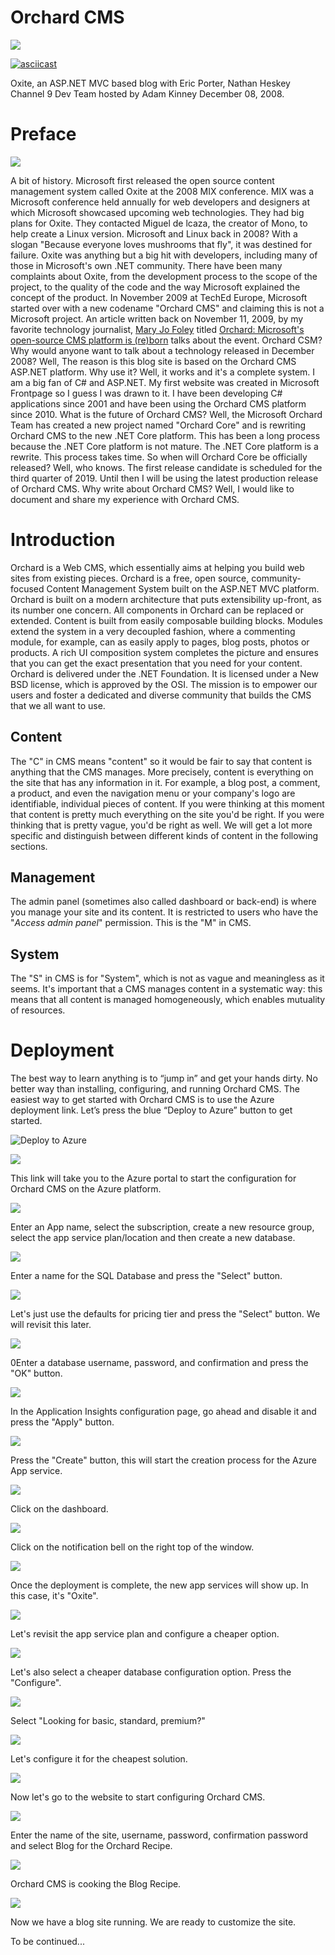# Orchard CMS

![](https://firebasestorage.googleapis.com/v0/b/prod-angular-advisors.appspot.com/o/blog%2Fposts%2FOrchardCMS%2FOrchardCMS.png?alt=media&token=8c11a66a-7967-4455-ace6-e7e565ac5d58)

[![asciicast](https://firebasestorage.googleapis.com/v0/b/prod-angular-advisors.appspot.com/o/blog%2Fposts%2FOrchardCMS%2Forchard-video.png?alt=media&token=92b47acd-da32-4d3b-8cc5-788096f7b65e)](https://firebasestorage.googleapis.com/v0/b/prod-angular-advisors.appspot.com/o/blog%2Fposts%2FOrchardCMS%2FTCSOxiteMVCBlog_2MB_ch9.mp4?alt=media&token=68ab3706-7ec1-4349-848f-60877abf66da)



Oxite, an ASP.NET MVC based blog with Eric Porter, Nathan Heskey Channel 9 Dev Team hosted by Adam Kinney December 08, 2008.

# Preface

![](https://firebasestorage.googleapis.com/v0/b/prod-angular-advisors.appspot.com/o/blog%2Fposts%2FOrchardCMS%2Foxite.jpg?alt=media&token=c6da9418-dceb-423a-949c-b17bbd713b64)


A bit of history. Microsoft first released the open source content management system called Oxite at the 2008 MIX conference. MIX was a Microsoft conference held annually for web developers and designers at which Microsoft showcased upcoming web technologies. They had big plans for Oxite. They contacted Miguel de lcaza, the creator of Mono, to help create a Linux version. Microsoft and Linux back in 2008? With a slogan "Because everyone loves mushrooms that fly", it was destined for failure. Oxite was anything but a big hit with developers, including many of those in Microsoft's own .NET community. There have been many complaints about Oxite, from the development process to the scope of the project, to the quality of the code and the way Microsoft explained the concept of the product. In November 2009 at TechEd Europe, Microsoft started over with a new codename "Orchard CMS" and claiming this is not a Microsoft project. An article written back on November 11, 2009, by my favorite technology journalist, [Mary Jo Foley](https://www.zdnet.com/meet-the-team/us/mary-jo-foley/) titled [Orchard: Microsoft's open-source CMS platform is (re)born](https://www.zdnet.com/article/orchard-microsofts-open-source-cms-platform-is-reborn/) talks about the event.
Orchard CSM? Why would anyone want to talk about a technology released in December 2008? Well, The reason is this blog site is based on the Orchard CMS ASP.NET platform. Why use it? Well, it works and it's a complete system. I am a big fan of C# and ASP.NET. My first website was created in Microsoft Frontpage so I guess I was drawn to it. I have been developing C# applications since 2001 and have been using the Orchard CMS platform since 2010.
What is the future of Orchard CMS? Well, the Microsoft Orchard Team has created a new project named "Orchard Core" and is rewriting Orchard CMS to the new .NET Core platform. This has been a long process because the .NET Core platform is not mature. The .NET Core platform is a rewrite. This process takes time. So when will Orchard Core be officially released? Well, who knows. The first release candidate is scheduled for the third quarter of 2019. Until then I will be using the latest production release of Orchard CMS.
Why write about Orchard CMS? Well, I would like to document and share my experience with Orchard CMS.

# Introduction

Orchard is a Web CMS, which essentially aims at helping you build web sites from existing pieces. Orchard is a free, open source, community-focused Content Management System built on the ASP.NET MVC platform. Orchard is built on a modern architecture that puts extensibility up-front, as its number one concern. All components in Orchard can be replaced or extended. Content is built from easily composable building blocks. Modules extend the system in a very decoupled fashion, where a commenting module, for example, can as easily apply to pages, blog posts, photos or products. A rich UI composition system completes the picture and ensures that you can get the exact presentation that you need for your content. Orchard is delivered under the .NET Foundation. It is licensed under a New BSD license, which is approved by the OSI. The mission is to empower our users and foster a dedicated and diverse community that builds the CMS that we all want to use.

## Content

The "C" in CMS means "content" so it would be fair to say that content is anything that the CMS manages. More precisely, content is everything on the site that has any information in it. For example, a blog post, a comment, a product, and even the navigation menu or your company's logo are identifiable, individual pieces of content. If you were thinking at this moment that content is pretty much everything on the site you'd be right. If you were thinking that is pretty vague, you'd be right as well. We will get a lot more specific and distinguish between different kinds of content in the following sections.

## Management

The admin panel (sometimes also called dashboard or back-end) is where you manage your site and its content. It is restricted to users who have the "*Access admin panel*" permission. This is the "M" in CMS.


## System

The "S" in CMS is for "System", which is not as vague and meaningless as it seems. It's important that a CMS manages content in a systematic way: this means that all content is managed homogeneously, which enables mutuality of resources.


# Deployment

The best way to learn anything is to “jump in” and get your hands dirty. No better way than installing, configuring, and running Orchard CMS. The easiest way to get started with Orchard CMS is to use the Azure deployment link. Let’s press the blue “Deploy to Azure” button to get started.

![Deploy to Azure](https://firebasestorage.googleapis.com/v0/b/prod-angular-advisors.appspot.com/o/blog%2Fposts%2FOrchardCMS%2FDeployOrchardCMSToAzure.png?alt=media&token=33b8f059-50a6-4d89-a852-4df6a17ff1b2)

![](https://firebasestorage.googleapis.com/v0/b/prod-angular-advisors.appspot.com/o/blog%2Fposts%2FOrchardCMS%2FOrchardCMS-001.png?alt=media&token=a09930db-ed52-4754-ba6c-a7d771ab1aed)


This link will take you to the Azure portal to start the configuration for Orchard CMS on the Azure platform.

![](https://firebasestorage.googleapis.com/v0/b/prod-angular-advisors.appspot.com/o/blog%2Fposts%2FOrchardCMS%2FOrchardCMS-002.png?alt=media&token=d67ab4e1-9a8f-41ab-9f45-cff93883f5c1)


Enter an App name, select the subscription, create a new resource group, select the app service plan/location and then create a new database.

![](https://firebasestorage.googleapis.com/v0/b/prod-angular-advisors.appspot.com/o/blog%2Fposts%2FOrchardCMS%2FOrchardCMS-003.png?alt=media&token=5360ca96-44b2-4afd-abdc-8f82b4472d2f)


Enter a name for the SQL Database and press the "Select" button.

![](https://firebasestorage.googleapis.com/v0/b/prod-angular-advisors.appspot.com/o/blog%2Fposts%2FOrchardCMS%2FOrchardCMS-004.png?alt=media&token=2056e073-8f3a-4489-b2ab-c3ee2f34dbb6)


Let's just use the defaults for pricing tier and press the "Select" button. We will revisit this later.

![](https://firebasestorage.googleapis.com/v0/b/prod-angular-advisors.appspot.com/o/blog%2Fposts%2FOrchardCMS%2FOrchardCMS-005.png?alt=media&token=908ec206-2ccd-4b1d-8d3c-92f519bc83af)


0Enter a database username, password, and confirmation and press the "OK" button.

![](https://firebasestorage.googleapis.com/v0/b/prod-angular-advisors.appspot.com/o/blog%2Fposts%2FOrchardCMS%2FOrchardCMS-006.png?alt=media&token=2d4070c8-2dd2-45d0-9886-4ba655701656)


In the Application Insights configuration page, go ahead and disable it and press the "Apply" button.

![](https://firebasestorage.googleapis.com/v0/b/prod-angular-advisors.appspot.com/o/blog%2Fposts%2FOrchardCMS%2FOrchardCMS-007.png?alt=media&token=a9b2a5a3-96a2-4c58-8fb2-8d038a887c44)


Press the "Create" button, this will start the creation process for the Azure App service.

![](https://firebasestorage.googleapis.com/v0/b/prod-angular-advisors.appspot.com/o/blog%2Fposts%2FOrchardCMS%2FOrchardCMS-008.png?alt=media&token=f34bd800-2a8c-42dc-b1bc-b56138d9b38f)


Click on the dashboard.

![](https://firebasestorage.googleapis.com/v0/b/prod-angular-advisors.appspot.com/o/blog%2Fposts%2FOrchardCMS%2FOrchardCMS-009.png?alt=media&token=6cc57559-bd2f-4695-ae9e-788a947556db)


Click on the notification bell on the right top of the window.

![](https://firebasestorage.googleapis.com/v0/b/prod-angular-advisors.appspot.com/o/blog%2Fposts%2FOrchardCMS%2FOrchardCMS-010.png?alt=media&token=96592788-97f3-433e-ba98-00c5abf87c93)


Once the deployment is complete, the new app services will show up. In this case, it's "Oxite".

![](https://firebasestorage.googleapis.com/v0/b/prod-angular-advisors.appspot.com/o/blog%2Fposts%2FOrchardCMS%2FOrchardCMS-011.png?alt=media&token=7ea26f2f-e30a-41fa-ba11-13cb3906b1c2)


Let's revisit the app service plan and configure a cheaper option.

![](https://firebasestorage.googleapis.com/v0/b/prod-angular-advisors.appspot.com/o/blog%2Fposts%2FOrchardCMS%2FOrchardCMS-012.png?alt=media&token=c80f9c28-cd94-45af-8436-a43b968e6126)


Let's also select a cheaper database configuration option. Press the "Configure".

![](https://firebasestorage.googleapis.com/v0/b/prod-angular-advisors.appspot.com/o/blog%2Fposts%2FOrchardCMS%2FOrchardCMS-013.png?alt=media&token=e55410de-8964-422a-910c-23173c85e76e)


Select "Looking for basic, standard, premium?"

![](https://firebasestorage.googleapis.com/v0/b/prod-angular-advisors.appspot.com/o/blog%2Fposts%2FOrchardCMS%2FOrchardCMS-014.png?alt=media&token=7fdb017a-9f1f-4652-997d-c26ea1a7b9fa)


Let's configure it for the cheapest solution.

![](https://firebasestorage.googleapis.com/v0/b/prod-angular-advisors.appspot.com/o/blog%2Fposts%2FOrchardCMS%2FOrchardCMS-015.png?alt=media&token=d9958351-94a6-4e45-91f9-8e3c33dd6f75)


Now let's go to the website to start configuring Orchard CMS.

![](https://firebasestorage.googleapis.com/v0/b/prod-angular-advisors.appspot.com/o/blog%2Fposts%2FOrchardCMS%2FOrchardCMS-016.png?alt=media&token=68540663-7e27-446f-a2e9-2ecad284f089)


Enter the name of the site, username, password, confirmation password and select Blog for the Orchard Recipe.

![](https://firebasestorage.googleapis.com/v0/b/prod-angular-advisors.appspot.com/o/blog%2Fposts%2FOrchardCMS%2FOrchardCMS-017.png?alt=media&token=64066d82-c07c-4202-9012-f8f94fae5f0a)


Orchard CMS is cooking the Blog Recipe.

![](https://firebasestorage.googleapis.com/v0/b/prod-angular-advisors.appspot.com/o/blog%2Fposts%2FOrchardCMS%2FOrchardCMS-018.png?alt=media&token=c4ae1e75-1dbb-421a-93d3-ecf315fbde54)


Now we have a blog site running. We are ready to customize the site.

To be continued...

